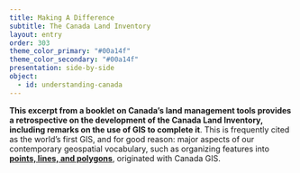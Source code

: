 ```yaml
---
title: Making A Difference
subtitle: The Canada Land Inventory
layout: entry
order: 303
theme_color_primary: "#00a14f"
theme_color_secondary: "#00a14f"
presentation: side-by-side
object:
  - id: understanding-canada
---
```


**This excerpt from a booklet on Canada’s land management tools provides a retrospective on the development of the Canada Land Inventory, including remarks on the use of GIS to complete it**. This is frequently cited as the world’s first GIS, and for good reason: major aspects of our contemporary geospatial vocabulary, such as organizing features into **<a class="gloss" target="blank" href="../../../glossary/">points, lines, and polygons</a>**, originated with Canada GIS.